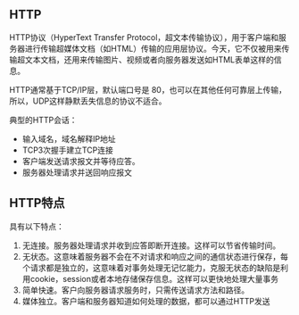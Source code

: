 
## HTTP
HTTP协议（HyperText Transfer Protocol，超文本传输协议），用于客户端和服务器进行传输超媒体文档（如HTML）传输的应用层协议。今天，它不仅被用来传输超文本文档，还用来传输图片、视频或者向服务器发送如HTML表单这样的信息。

HTTP通常基于TCP/IP层，默认端口号是 80，也可以在其他任何可靠层上传输，所以，UDP这样静默丢失信息的协议不适合。

典型的HTTP会话：
* 输入域名，域名解释IP地址
* TCP3次握手建立TCP连接
* 客户端发送请求报文并等待应答。
* 服务器处理请求并送回响应报文

## HTTP特点
具有以下特点：
1. 无连接。服务器处理请求并收到应答即断开连接。这样可以节省传输时间。
2. 无状态。这意味着服务器不会在不对请求和响应之间的通信状态进行保存，每个请求都是独立的，这意味着对事务处理无记忆能力，克服无状态的缺陷是利用cookie，session或者本地存储保存信息。这样可以更快地处理大量事务
3. 简单快速。客户向服务器请求服务时，只需传送请求方法和路径。
4. 媒体独立。客户端和服务器知道如何处理的数据，都可以通过HTTP发送
